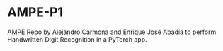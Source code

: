 # AMPE-P1
AMPE Repo by Alejandro Carmona and Enrique José Abadía to perform Handwritten Digit Recognition in a PyTorch app.
